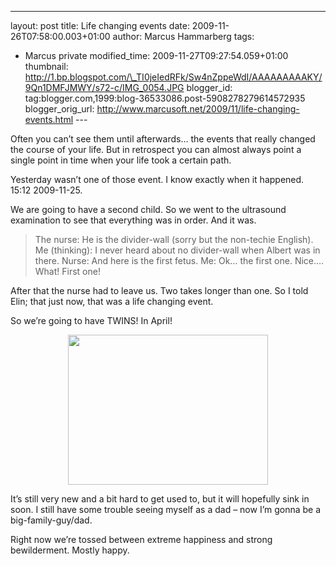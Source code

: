 ---
layout: post
title: Life changing events
date: 2009-11-26T07:58:00.003+01:00
author: Marcus Hammarberg
tags:
  - Marcus private
modified_time: 2009-11-27T09:27:54.059+01:00
thumbnail: http://1.bp.blogspot.com/\_TI0jeIedRFk/Sw4nZppeWdI/AAAAAAAAAKY/9Qn1DMFJMWY/s72-c/IMG_0054.JPG
blogger_id: tag:blogger.com,1999:blog-36533086.post-5908278279614572935
blogger_orig_url: http://www.marcusoft.net/2009/11/life-changing-events.html ---

Often you can’t see them until afterwards… the events that really
changed the course of your life. But in retrospect you can almost always
point a single point in time when your life took a certain path.

Yesterday wasn’t one of those event. I know exactly when it happened.
15:12 2009-11-25.

We are going to have a second child. So we went to the ultrasound
examination to see that everything was in order. And it was.

> The nurse: He is the divider-wall (sorry but the non-techie
> English).
> Me (thinking): I never heard about no divider-wall when Albert was in
> there.
> Nurse: And here is the first fetus.
> Me: Ok… the first one. Nice…. What! First one!

After that the nurse had to leave us. Two takes longer than one. So I
told Elin; that just now, that was a life changing event.

So we’re going to have TWINS! In April!


<a
href="http://1.bp.blogspot.com/_TI0jeIedRFk/Sw4nZppeWdI/AAAAAAAAAKY/9Qn1DMFJMWY/s1600/IMG_0054.JPG"
onblur="try {parent.deselectBloggerImageGracefully();} catch(e) {}"><img
src="http://1.bp.blogspot.com/_TI0jeIedRFk/Sw4nZppeWdI/AAAAAAAAAKY/9Qn1DMFJMWY/s320/IMG_0054.JPG"
id="BLOGGER_PHOTO_ID_5408303524148566482"
style="display:block; margin:0px auto 10px; text-align:center;cursor:pointer; cursor:hand;width: 320px; height: 240px;"
data-border="0" /></a>

It’s still very new and a bit hard to get used to, but it will hopefully
sink in soon. I still have some trouble seeing myself as a dad – now I’m
gonna be a big-family-guy/dad.

Right now we’re tossed between extreme happiness and strong
bewilderment. Mostly happy.

